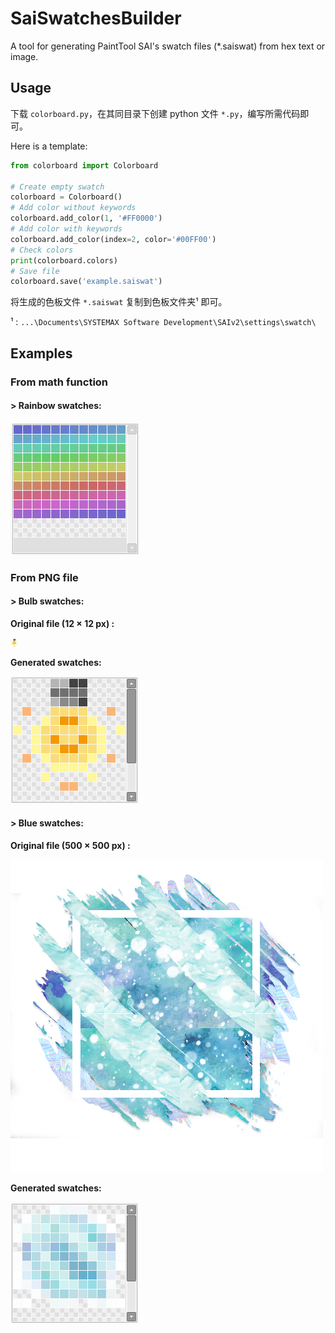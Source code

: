# SaiSwatchesBuilder

A tool for generating PaintTool SAI's swatch files (*.saiswat) from hex text or image.

## Usage

下载 `colorboard.py`，在其同目录下创建 python 文件 `*.py`，编写所需代码即可。

Here is a template:

```python
from colorboard import Colorboard

# Create empty swatch
colorboard = Colorboard()
# Add color without keywords
colorboard.add_color(1, '#FF0000')
# Add color with keywords
colorboard.add_color(index=2, color='#00FF00')
# Check colors
print(colorboard.colors)
# Save file
colorboard.save('example.saiswat')

```

将生成的色板文件 `*.saiswat` 复制到色板文件夹¹ 即可。

¹ : `...\Documents\SYSTEMAX Software Development\SAIv2\settings\swatch\` 

## Examples

### From math function

#### **> Rainbow swatches:**

![](/assets/rainbow_saiswat.png)

### From PNG file

#### **> Bulb swatches:**

**Original file (12 × 12 px) :**

![](/assets/bulb.png)

**Generated swatches:**

![](/assets/bulb_saiswat.png)

#### **> Blue swatches:**

**Original file (500 × 500 px) :**

![](/assets/blue.png)

**Generated swatches:**

![](/assets/blue_saiswat.png)

